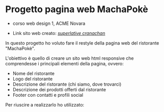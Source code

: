 # Progetto pagina web MachaPokè
* corso web design 1, ACME Novara

* Link sito web creato: _[superlative cranachan](https://superlative-cranachan-d84123.netlify.app/)_


In questo progetto ho voluto fare il restyle della pagina web del ristorante "MachaPokè".

L'obiettivo è quello di creare un sito web html responsive che comprendesse i principali elementi della pagina, ovvero:


* Nome del ristorante
* Logo del ristorante
* Descrizione del ristorante (chi siamo, dove trovarci)
* Descrizione dei prodotti offerti dal ristorante
* Footer con contatti e profili social 


Per riuscire a realizzarlo ho utilizzato:
